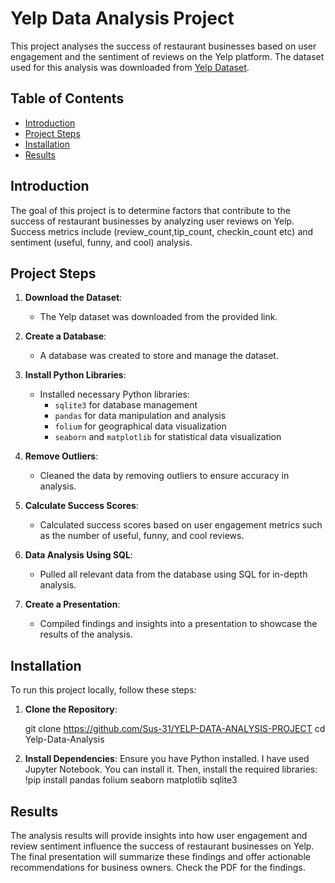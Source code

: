 # Yelp Data Analysis Project

This project analyses the success of restaurant businesses based on user engagement and the sentiment of reviews on the Yelp platform. The dataset used for this analysis was downloaded from [Yelp Dataset](https://www.yelp.com/dataset).

## Table of Contents

- [Introduction](#introduction)
- [Project Steps](#project-steps)
- [Installation](#installation)
- [Results](#results)

## Introduction

The goal of this project is to determine factors that contribute to the success of restaurant businesses by analyzing user reviews on Yelp. Success metrics include (review_count,tip_count, checkin_count etc) and sentiment (useful, funny, and cool) analysis.

## Project Steps

1. **Download the Dataset**: 
   - The Yelp dataset was downloaded from the provided link.

2. **Create a Database**:
   - A database was created to store and manage the dataset.

3. **Install Python Libraries**:
   - Installed necessary Python libraries:
     - `sqlite3` for database management
     - `pandas` for data manipulation and analysis
     - `folium` for geographical data visualization
     - `seaborn` and `matplotlib` for statistical data visualization

4. **Remove Outliers**:
   - Cleaned the data by removing outliers to ensure accuracy in analysis.

5. **Calculate Success Scores**:
   - Calculated success scores based on user engagement metrics such as the number of useful, funny, and cool reviews.

6. **Data Analysis Using SQL**:
   - Pulled all relevant data from the database using SQL for in-depth analysis.

7. **Create a Presentation**:
   - Compiled findings and insights into a presentation to showcase the results of the analysis.

## Installation

To run this project locally, follow these steps:

1. **Clone the Repository**:

   git clone https://github.com/Sus-31/YELP-DATA-ANALYSIS-PROJECT
   cd Yelp-Data-Analysis
   
2. **Install Dependencies**:
Ensure you have Python installed. I have used Jupyter Notebook. You can install it. Then, install the required libraries:
!pip install pandas folium seaborn matplotlib sqlite3

## Results
The analysis results will provide insights into how user engagement and review sentiment influence the success of restaurant businesses on Yelp. The final presentation will summarize these findings and offer actionable recommendations for business owners. Check the PDF for the findings.
